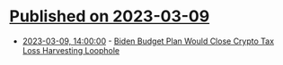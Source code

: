 # [Published on 2023-03-09](index.md)

* [2023-03-09, 14:00:00](https://news.slashdot.org/story/23/03/09/1020238/biden-budget-plan-would-close-crypto-tax-loss-harvesting-loophole?utm_source=rss1.0mainlinkanon&utm_medium=feed) - [Biden Budget Plan Would Close Crypto Tax Loss Harvesting Loophole](https://news.slashdot.org/story/23/03/09/1020238/biden-budget-plan-would-close-crypto-tax-loss-harvesting-loophole?utm_source=rss1.0mainlinkanon&utm_medium=feed)
